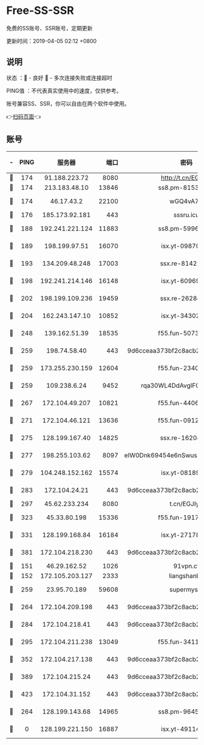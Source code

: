 # Free-SS-SSR

免费的SS账号、SSR账号，定期更新

更新时间：2019-04-05 02:12 +0800

## 说明

状态     ：🙂 - 良好 🙁 - 多次连接失败或连接超时

PING值   ：不代表真实使用中的速度，仅供参考。

账号兼容SS、SSR，你可以自由在两个软件中使用。

👉[扫码页面](https://liesauer.github.io/Free-SS-SSR/)👈

## 账号

|-|PING|服务器|端口|密码|加密方式|区域|
|:----:|:----:|:-----:|-----:|:----:|:----:|:----:|
|🙂|174|91.188.223.72|8080|http://t.cn/EGJIyrl|rc4-md5|RU|
|🙂|174|213.183.48.10|13846|ss8.pm-81534846|rc4-md5|RU|
|🙂|174|46.17.43.2|22100|wGQ4vA7D|aes-256-gcm|RU|
|🙂|176|185.173.92.181|443|sssru.icu|rc4-md5|RU|
|🙂|188|192.241.221.124|11883|ss8.pm-59969205|aes-256-cfb|US|
|🙂|189|198.199.97.51|16070|isx.yt-09870263|aes-256-cfb|US|
|🙂|193|134.209.48.248|17003|ssx.re-81422235|aes-256-cfb|US|
|🙂|198|192.241.214.146|16148|isx.yt-60969172|aes-256-cfb|US|
|🙂|202|198.199.109.236|19459|ssx.re-26284285|aes-256-cfb|US|
|🙂|204|162.243.147.10|10852|isx.yt-34302629|aes-256-cfb|US|
|🙂|248|139.162.51.39|18535|f55.fun-50730747|aes-256-cfb|SG|
|🙂|259|198.74.58.40|443|9d6cceaa373bf2c8acb22e60b6a58be6|aes-256-cfb|US|
|🙂|259|173.255.230.159|12604|f55.fun-23403272|aes-256-cfb|US|
|🙂|259|109.238.6.24|9452|rqa30WL4DdAvgIFG6Fs3znzTa|aes-256-cfb|FR|
|🙂|267|172.104.49.207|10821|f55.fun-44065715|aes-256-cfb|SG|
|🙂|271|172.104.46.121|13636|f55.fun-09121749|aes-256-cfb|SG|
|🙂|275|128.199.167.40|14825|ssx.re-16204050|aes-256-cfb|SG|
|🙂|277|198.255.103.62|8097|eIW0Dnk69454e6nSwuspv9DmS201tQ0D|aes-256-cfb|US|
|🙂|279|104.248.152.162|15574|isx.yt-08189375|aes-256-cfb|SG|
|🙂|283|172.104.24.21|443|9d6cceaa373bf2c8acb22e60b6a58be6|aes-256-cfb|US|
|🙂|297|45.62.233.234|8080|t.cn/EGJIyrl|rc4-md5|CA|
|🙂|323|45.33.80.198|15336|f55.fun-19171645|aes-256-cfb|US|
|🙂|331|128.199.168.84|16184|isx.yt-27178313|aes-256-cfb|SG|
|🙂|381|172.104.218.230|443|9d6cceaa373bf2c8acb22e60b6a58be6|aes-256-cfb|US|
|🙂|151|46.29.162.52|1026|91vpn.cf|rc4-md5|RU|
|🙂|152|172.105.203.127|2333|liangshanbo|chacha20|JP|
|🙂|259|23.95.70.189|59608|supermyssr|chacha20-ietf|US|
|🙂|264|172.104.209.198|443|9d6cceaa373bf2c8acb22e60b6a58be6|aes-256-cfb|US|
|🙂|284|172.104.218.41|443|9d6cceaa373bf2c8acb22e60b6a58be6|aes-256-cfb|US|
|🙂|295|172.104.211.238|13049|f55.fun-34116982|aes-256-cfb|US|
|🙂|352|172.104.217.138|443|9d6cceaa373bf2c8acb22e60b6a58be6|aes-256-cfb|US|
|🙂|389|172.104.215.24|443|9d6cceaa373bf2c8acb22e60b6a58be6|aes-256-cfb|US|
|🙂|423|172.104.31.152|443|9d6cceaa373bf2c8acb22e60b6a58be6|aes-256-cfb|US|
|🙁|264|128.199.143.68|14965|ss8.pm-96456884|aes-256-cfb|SG|
|🙁|0|128.199.221.150|16887|isx.yt-49114342|aes-256-cfb|SG|
